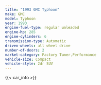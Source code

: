 ```yaml
---
title: "1993 GMC Typhoon"
make: GMC
model: Typhoon
year: 1993
engine-fuel-type: regular unleaded
engine-hp: 285
engine-cylinders: 6
transmission-type: Automatic
driven-wheels: all wheel drive
number-of-doors: 2
market-category: Factory Tuner,Performance
vehicle-size: Compact
vehicle-style: 2dr SUV
---
```


{{< car_info >}}
